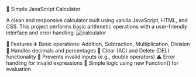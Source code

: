 🧮 Simple JavaScript Calculator

A clean and responsive calculator built using vanilla JavaScript, HTML, and CSS. This project performs basic arithmetic operations with a user-friendly interface and error handling.
![calculator](https://github.com/user-attachments/assets/51ba367b-74b0-4beb-96f6-84e7255ab5f4)

🚀 Features
    ➕ Basic operations: Addition, Subtraction, Multiplication, Division
    🔢 Handles decimals and percentages
    🧼 Clear (AC) and Delete (DEL) functionality
    🧠 Prevents invalid inputs (e.g., double operators)
    ⚠️ Error handling for invalid expressions
    🎯 Simple logic using new Function() for evaluation
